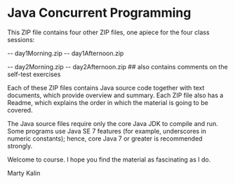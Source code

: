 # Java Concurrent Programming

This ZIP file contains four other ZIP files, one apiece for the four class sessions:

   -- day1Morning.zip
   -- day1Afternoon.zip

   -- day2Morning.zip
   -- day2Afternoon.zip  ## also contains comments on the self-test exercises

Each of these ZIP files contains Java source code together with text documents,
which provide overview and summary. Each ZIP file also has a Readme, which explains
the order in which the material is going to be covered.

The Java source files require only the core Java JDK to compile and run. Some programs
use Java SE 7 features (for example, underscores in numeric constants); hence, core
Java 7 or greater is recommended strongly.

Welcome to course. I hope you find the material as fascinating as I do.

Marty Kalin

